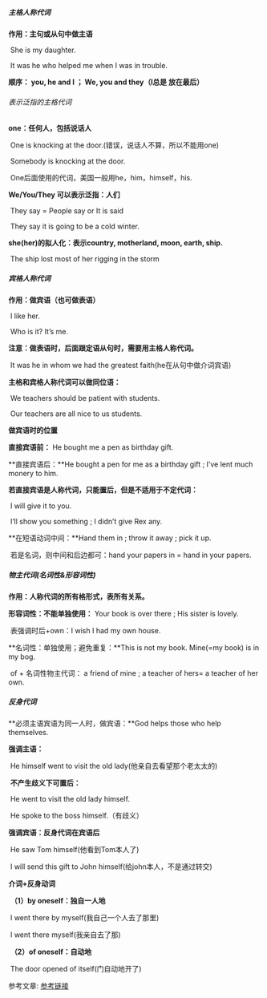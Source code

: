 ##### 主格人称代词

  **作用：主句或从句中做主语**

​        She is my daughter.

​        It was he who helped me when I was in trouble. <!-- more -->

  **顺序： you, he and I  ；  We, you and they（I总是 放在最后）**

 

###### 表示泛指的主格代词

  **one：任何人，包括说话人**

​       One is knocking at the door.(错误，说话人不算，所以不能用one)

​       Somebody is knocking at the door.

​       One后面使用的代词，美国一般用he，him，himself，his.

  **We/You/They 可以表示泛指：人们**

​       They say = People say or It is said

​       They say it is going to be a cold winter.

**she(her)的拟人化：表示country, motherland, moon, earth, ship.**

​      The ship lost most of her rigging in the storm

##### 宾格人称代词

  **作用：做宾语（也可做表语）**

​        I like her.

​        Who is it?  It’s me.

​        **注意：做表语时，后面跟定语从句时，需要用主格人称代词。**

​        It was he in whom we had the greatest faith(he在从句中做介词宾语)

  **主格和宾格人称代词可以做同位语：**

​        We teachers should be patient with students.

​        Our teachers are all nice to us students.

**做宾语时的位置**

  **直接宾语前：** He bought me a pen as birthday gift.

  **直接宾语后：**He bought a pen for me as a birthday gift  ;  I’ve lent much monery to him.

  **若直接宾语是人称代词，只能置后，但是不适用于不定代词：**

​              I will give it to you.  

​              I‘ll show you something  ;  I didn’t give Rex any.

 **在短语动词中间：**Hand them in  ;  throw it away  ;  pick it up.

​                 若是名词，则中间和后边都可：hand your papers in = hand in your papers.

##### 物主代词(名词性&形容词性)

**作用：人称代词的所有格形式，表所有关系。**

**形容词性：不能单独使用：** Your book is over there  ;  His sister is lovely.

​      表强调时后+own：I wish I had my own house.

**名词性：单独使用；避免重复：**This is not my book. Mine(=my book) is in my bog.

​       of + 名词性物主代词： a friend of mine  ;  a teacher of hers= a teacher of her own.

##### 反身代词

  **必须主语宾语为同一人时，做宾语：**God helps those who help themselves.

  **强调主语：**

​           He himself went to visit the old lady(他亲自去看望那个老太太的)

​           **不产生歧义下可置后：**

​                    He went to visit the old lady himself.

​                    He spoke to the boss himself.（有歧义）

  **强调宾语：反身代词在宾语后**

​           He saw Tom himself(他看到Tom本人了)

​           I will send this gift to John himself(给john本人，不是通过转交)

  **介词+反身动词**

​           **（1）by oneself：独自一人地**

​                         I went there by myself(我自己一个人去了那里)

​                         I went there myself(我亲自去了那)

​           **（2）of oneself：自动地**

​                         The door opened of itself(门自动地开了)

参考文章:
[参考链接](https://github.com/yizutianya/English_Grammar_Learning)

